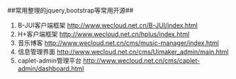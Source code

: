 ##常用整理的jquery,bootstrap等常用开源##

1. B-JUI客户端框架 http://www.wecloud.net.cn/B-JUI/index.html
2. H+客户端框架 http://www.wecloud.net.cn/hplus/index.html
3. 音乐博客 http://www.wecloud.net.cn/cms/music-manager/index.html
4. 信息管理界面 http://www.wecloud.net.cn/cms/Uimaker_admin/main.html
5. caplet-admin管理平台 http://www.wecloud.net.cn/cms/caplet-admin/dashboard.html
